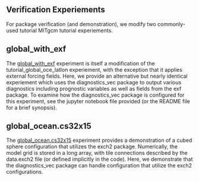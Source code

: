 ## Verification Experiements
For package verification (and demonstration), we modify two commonly-used tutorial MITgcm tutorial experiements.

## global_with_exf
The [global_with_exf](https://github.com/MITgcm/MITgcm/tree/master/verification/global_with_exf) experiment is itself a modification of the tutorial_global_oce_latlon experiement, with the exception that it applies external forcing fields. Here, we provide an alternative but nearly identical experiement which uses the diagnostics_vec package to output various diagnostics including prognostic variables as well as fields from the exf package. To examine how the diagnostics_vec package is configured for this experiment, see the jupyter notebook file provided (or the README file for a brief synopsis).

## global_ocean.cs32x15
The [global_ocean.cs32x15](https://github.com/MITgcm/MITgcm/tree/master/verification/global_ocean.cs32x15) experiment provides a demonstration of a cubed sphere configuration that utilizes the exch2 package. Numerically, the model grid is stored in a long array, with tile connections described by the data.exch2 file (or defined implicitly in the code). Here, we demonstrate that the diagnostics_vec package can handle configuration that utilize the exch2 configurations.
